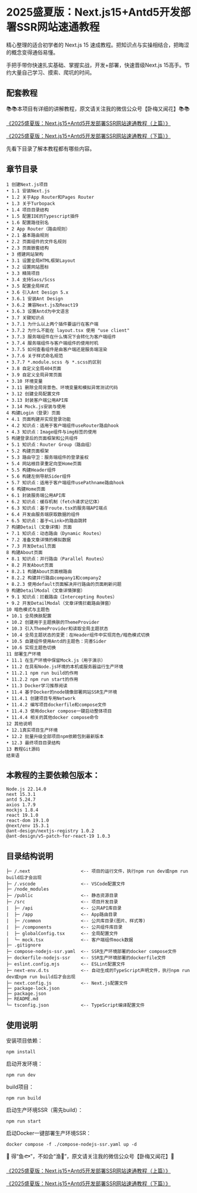 # 2025盛夏版：Next.js15+Antd5开发部署SSR网站速通教程

精心整理的适合初学者的 Next.js 15 速成教程。把知识点与实操相结合，把晦涩的概念变得通俗易懂。

手把手带你快速扎实基础、掌握实战，开发+部署，快速晋级Next.js 15高手。节约大量自己学习、摸索、爬坑的时间。

## 配套教程

📚📚本项目有详细的讲解教程，原文请关注我的微信公众号【卧梅又闻花】📚📚

[《2025盛夏版：Next.js15+Antd5开发部署SSR网站速通教程（上篇）》](https://mp.weixin.qq.com/s/BqtVtS1POYk-Rj3e49GmYQ)

[《2025盛夏版：Next.js15+Antd5开发部署SSR网站速通教程（下篇）》](https://mp.weixin.qq.com/s/qspZ16sxD5JPuZu4NTnN2A)

先看下目录了解本教程都有哪些内容。

## 章节目录
```
1 创建Next.js项目
• 1.1 安装Next.js
• 1.2 关于App Router和Pages Router
• 1.3 关于Turbopack
• 1.4 项目目录结构
• 1.5 配置IDE的Typescript插件
• 1.6 配置路径别名
• 2 App Router（路由规则）
• 2.1 基本路由规则
• 2.2 页面组件的文件名规则
• 2.3 页面嵌套结构
• 3 搭建网站架构
• 3.1 设置全局HTML框架Layout
• 3.2 设置网站图标
• 3.3 精简项目
• 3.4 支持Sass/Scss
• 3.5 配置全局样式
• 3.6 引入Ant Design 5.x
• 3.6.1 安装Ant Design
• 3.6.2 兼容Next.js及React19
• 3.6.3 设置Antd为中文语言
• 3.7 关键知识点
• 3.7.1 为什么以上两个插件要运行在客户端
• 3.7.2 为什么不能在 layout.tsx 使用 "use client" 
• 3.7.3 服务端组件在什么情况下会转化为客户端组件
• 3.7.4 服务端组件与客户端组件的使用时机
• 3.7.5 如何查看组件是由客户端还是服务端渲染
• 3.7.6 关于样式命名规范
• 3.7.7 *.module.scss 与 *.scss的区别
• 3.8 自定义全局404页面
• 3.9 自定义全局异常页面
• 3.10 环境变量
• 3.11 删除全局背景色、环境变量和模拟异常测试代码
• 3.12 创建全局配置文件
• 3.13 封装客户端公用API库
• 3.14 Mock.js安装与使用
4 构建Login（登录）页面
• 4.1 页面构建并实现登录功能
• 4.2 知识点：适用于客户端组件useRouter路由hook
• 4.3 知识点：Image组件与img标签的使用
5 构建登录后的页面框架和公共组件
• 5.1 知识点：Router Group（路由组）
• 5.2 构建页面框架
• 5.3 路由守卫：服务端组件的登录鉴权
• 5.4 网站根目录重定向至Home页面
• 5.5 构建Header组件
• 5.6 构建左侧导航Sider组件
• 5.7 知识点：适用于客户端组件usePathname路由hook
• 6 构建Home页面
• 6.1 封装服务端公用API库
• 6.2 知识点：缓存机制（fetch请求记忆体）
• 6.3 知识点：基于route.tsx的服务端API端点
• 6.4 开发由服务端获取数据的组件
• 6.5 知识点：基于<Link>的路由跳转
7 构建Detail（文章详情）页面
• 7.1 知识点：动态路由（Dynamic Routes）
• 7.2 准备文章详情的模拟数据
• 7.3 开发Detail页面
8 构建About页面
• 8.1 知识点：并行路由（Parallel Routes）
• 8.2 开发About页面
• 8.2.1 构建About页面根路由
• 8.2.2 构建并行路由company1和company2
• 8.2.3 使用default页面解决并行路由的页面刷新问题
9 构建DetailModal（文章详情弹窗）
• 9.1 知识点：拦截路由（Intercepting Routes）
• 9.2 开发DetailModal（文章详情拦截路由弹窗）
10 暗色模式与主题色
• 10.1 全局换肤配置
• 10.2 创建用于主题换肤的ThemeProvider
• 10.3 引入ThemeProvider和读取全局主题状态
• 10.4 全局主题状态的变更：在Header组件中实现亮色/暗色模式切换
• 10.5 自建组件使用Antd的主题色：完善Sider
• 10.6 实现主题色切换
11 部署生产环境
• 11.1 在生产环境中保留Mock.js（用于演示）
• 11.2 在具有Node.js环境的本机或服务器运行生产环境
• 11.2.1 npm run build的作用
• 11.2.2 npm run start的作用
• 11.3 Docker学习推荐阅读
• 11.4 基于Docker的node镜像部署网站SSR生产环境
• 11.4.1 创建项目专用Network
• 11.4.2 编写项目dockerfile和compose文件
• 11.4.3 使用docker compose一键启动整体项目
• 11.4.4 相关的其他docker compose命令
12 其他说明
• 12.1真实项目生产环境
• 12.2 批量升级全部项目npm依赖包到最新版本
• 12.3 最终项目目录结构
13 教程Git源码
结束语
```

## 本教程的主要依赖包版本：
```
Node.js 22.14.0
next 15.3.1
antd 5.24.7
axios 1.7.9
mockjs 1.8.4
react 19.1.0
react-dom 19.1.0
@next/env 15.3.1
@ant-design/nextjs-registry 1.0.2
@ant-design/v5-patch-for-react-19 1.0.3
```


## 目录结构说明
```
├─ /.next                	<-- 项目的运行文件，执行npm run dev或npm run build后才会出现
├─ /.vscode                 <-- VSCode配置文件
├─ /node_modules
├─ /public               	<-- 静态资源目录
├─ /src						<-- 项目开发目录
|  ├─ /api                  <-- 公共API库目录
|  ├─ /app               	<-- App路由目录
|  ├─ /common               <-- 公共库目录(图片、样式等)
|  ├─ /components           <-- 公共组件库目录
|  ├─ globalConfig.tsx      <-- 全局配置文件
|  └─ mock.tsx              <-- 客户端组件mock数据
├─ .gitignore
├─ compose-nodejs-ssr.yaml  <-- SSR生产环境部署的docker compose文件
├─ dockerfile-nodejs-ssr    <-- SSR生产环境部署的dockerfile文件
├─ eslint.config.mjs		<-- ESLint配置文件
├─ next-env.d.ts			<-- 自动生成的TypeScript声明文件，执行npm run dev或npm run build后才会出现
├─ next.config.js			<-- Next.js配置文件
├─ package-lock.json
├─ package.json
├─ README.md
└─ tsconfig.json			<-- TypeScript编译配置文件
```

## 使用说明

安装项目依赖：
```
npm install
```

启动开发环境：
```
npm run dev
```

build项目：
```
npm run build
```

启动生产环境SSR（需先build）：
```
npm run start
```

启动Docker一键部署生产环境SSR：
```
docker compose -f ./compose-nodejs-ssr.yaml up -d
```
💖 得“鱼🐟”，不如会“渔🎣”，原文请关注我的微信公众号【卧梅又闻花】💖

[《2025盛夏版：Next.js15+Antd5开发部署SSR网站速通教程（上篇）》](https://mp.weixin.qq.com/s/BqtVtS1POYk-Rj3e49GmYQ)

[《2025盛夏版：Next.js15+Antd5开发部署SSR网站速通教程（下篇）》](https://mp.weixin.qq.com/s/qspZ16sxD5JPuZu4NTnN2A)
